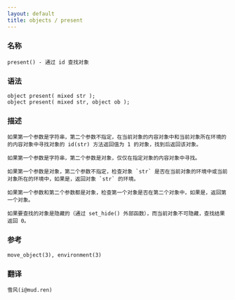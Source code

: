```yaml
---
layout: default
title: objects / present
---
```


### 名称

    present() - 通过 id 查找对象

### 语法

    object present( mixed str );
    object present( mixed str, object ob );

### 描述

    如果第一个参数是字符串，第二个参数不指定，在当前对象的内容对象中和当前对象所在环境的的内容对象中寻找对象的 id(str) 方法返回值为 1 的对象，找到后返回该对象。

    如果第一个参数是字符串，第二个参数是对象，仅仅在指定对象的内容对象中寻找。

    如果第一个参数是对象，第二个参数不指定，检查对象 `str` 是否在当前对象的环境中或当前对象所在的环境中，如果是，返回对象 `str` 的环境。

    如果第一个参数和第二个参数都是对象，检查第一个对象是否在第二个对象中，如果是，返回第一个对象。

    如果要查找的对象是隐藏的（通过 set_hide() 外部函数），而当前对象不可隐藏，查找结果返回 0。

### 参考

    move_object(3), environment(3)

### 翻译

    雪风(i@mud.ren)
